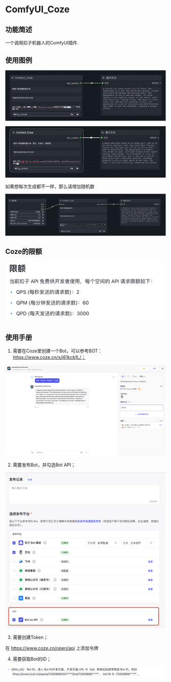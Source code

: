 # ComfyUI_Coze

## 功能简述

一个调用扣子机器人的ComfyUI插件.

## 使用图例

![img.png](image%2Fimg.png)

![img_1.png](image%2Fimg_1.png)

如果想每次生成都不一样，那么请增加随机数

![img_3.png](image%2Fimg_3.png)

## Coze的限额

![img_2.png](image%2Fimg_2.png)

## 使用手册

1. 需要在Coze里创建一个Bot，可以参考BOT：https://www.coze.cn/s/i61kcb1L/；

![img_5.png](image%2Fimg_5.png)

2. 需要发布Bot，并勾选Bot API；

![img_4.png](image%2Fimg_4.png)

3. 需要创建Token；

在 https://www.coze.cn/open/api 上添加令牌

4. 需要获取Bot的ID；

![img_6.png](image%2Fimg_6.png)